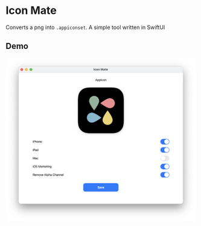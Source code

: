 # Icon Mate

Converts a png into `.appiconset`. A simple tool written in SwiftUI

## Demo

![Demo](./Images/Demo.png)